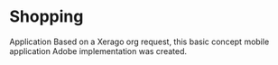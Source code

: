 # Shopping
Application
Based on a Xerago org request, this basic concept mobile application Adobe implementation was created.
